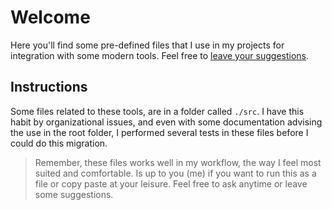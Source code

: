 # Welcome
Here you'll find some pre-defined files that I use in my projects for integration with some modern tools. Feel free to [leave your suggestions](https://github.com/vitorbritto/managers/issues).

## Instructions

Some files related to these tools, are in a folder called `./src`. I have this habit by organizational issues, and even with some documentation advising the use in the root folder, I performed several tests in these files before I could do this migration.

> Remember, these files works well in my workflow, the way I feel most suited and comfortable. Is up to you (me) if you want to run this as a file or copy paste at your leisure. Feel free to ask anytime or leave some suggestions.
